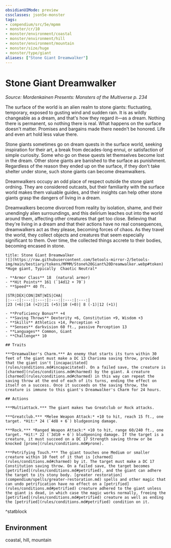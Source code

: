```yaml
---
obsidianUIMode: preview
cssclasses: json5e-monster
tags:
- compendium/src/5e/mpmm
- monster/cr/10
- monster/environment/coastal
- monster/environment/hill
- monster/environment/mountain
- monster/size/huge
- monster/type/giant
aliases: ["Stone Giant Dreamwalker"]
---
```

# Stone Giant Dreamwalker
*Source: Mordenkainen Presents: Monsters of the Multiverse p. 234*  

The surface of the world is an alien realm to stone giants: fluctuating, temporary, exposed to gusting wind and sudden rain. It is as wildly changeable as a dream, and that's how they regard it—as a dream. Nothing there is permanent, so nothing there is real. What happens on the surface doesn't matter. Promises and bargains made there needn't be honored. Life and even art hold less value there.

Stone giants sometimes go on dream quests in the surface world, seeking inspiration for their art, a break from decades-long ennui, or satisfaction of simple curiosity. Some who go on these quests let themselves become lost in the dream. Other stone giants are banished to the surface as punishment. Regardless of the reason they ended up on the surface, if they don't take shelter under stone, such stone giants can become dreamwalkers.

Dreamwalkers occupy an odd place of respect outside the stone giant ordning. They are considered outcasts, but their familiarity with the surface world makes them valuable guides, and their insights can help other stone giants grasp the dangers of living in a dream.

Dreamwalkers become divorced from reality by isolation, shame, and their unendingly alien surroundings, and this delirium leaches out into the world around them, affecting other creatures that get too close. Believing that they're living in a dream and that their actions have no real consequences, dreamwalkers act as they please, becoming forces of chaos. As they travel the world, they collect objects and creatures that seem especially significant to them. Over time, the collected things accrete to their bodies, becoming encased in stone.

```ad-statblock
title: Stone Giant Dreamwalker
![](https://raw.githubusercontent.com/5etools-mirror-2/5etools-img/main/bestiary/tokens/MPMM/Stone%20Giant%20Dreamwalker.webp#token)
*Huge giant, Typically  Chaotic Neutral*

- **Armor Class** 18  (natural armor)
- **Hit Points** 161 (`14d12 + 70`)
- **Speed** 40 ft.

|STR|DEX|CON|INT|WIS|CHA|
|:---:|:---:|:---:|:---:|:---:|:---:|
|23 (+6)|14 (+2)|21 (+5)|10 (+0)| 8 (-1)|12 (+1)|

- **Proficiency Bonus** +4
- **Saving Throws** Dexterity +6, Constitution +9, Wisdom +3
- **Skills** Athletics +14, Perception +3
- **Senses** darkvision 60 ft., passive Perception 13
- **Languages** Common, Giant
- **Challenge** 10

## Traits

***Dreamwalker's Charm.*** An enemy that starts its turn within 30 feet of the giant must make a DC 13 Charisma saving throw, provided that the giant isn't [incapacitated](rules/conditions.md#incapacitated). On a failed save, the creature is [charmed](rules/conditions.md#charmed) by the giant. A creature [charmed](rules/conditions.md#charmed) in this way can repeat the saving throw at the end of each of its turns, ending the effect on itself on a success. Once it succeeds on the saving throw, the creature is immune to this giant's Dreamwalker's Charm for 24 hours.

## Actions

***Multiattack.*** The giant makes two Greatclub or Rock attacks.

***Greatclub.*** *Melee Weapon Attack:* +10 to hit, reach 15 ft., one target. *Hit:* 24 (`4d8 + 6`) bludgeoning damage.

***Rock.*** *Ranged Weapon Attack:* +10 to hit, range 60/240 ft., one target. *Hit:* 22 (`3d10 + 6`) bludgeoning damage. If the target is a creature, it must succeed on a DC 17 Strength saving throw or be knocked [prone](rules/conditions.md#prone).

***Petrifying Touch.*** The giant touches one Medium or smaller creature within 10 feet of it that is [charmed](rules/conditions.md#charmed) by it. The target must make a DC 17 Constitution saving throw. On a failed save, the target becomes [petrified](rules/conditions.md#petrified), and the giant can adhere the target to its stony body. [greater restoration](compendium/spells/greater-restoration.md) spells and other magic that can undo petrification have no effect on a [petrified](rules/conditions.md#petrified) creature adhered to the giant unless the giant is dead, in which case the magic works normally, freeing the [petrified](rules/conditions.md#petrified) creature as well as ending the [petrified](rules/conditions.md#petrified) condition on it.
```
^statblock

## Environment

coastal, hill, mountain
